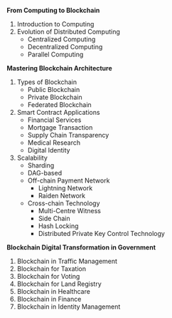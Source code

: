 **From Computing to Blockchain**

1. Introduction to Computing
2. Evolution of Distributed Computing
   - Centralized Computing
   - Decentralized Computing
   - Parallel Computing



**Mastering Blockchain Architecture** 

1. Types of Blockchain
   - Public Blockchain
   - Private Blockchain
   - Federated Blockchain
2. Smart Contract Applications
   - Financial Services
   - Mortgage Transaction
   - Supply Chain Transparency
   - Medical Research
   - Digital Identity
3. Scalability 
   - Sharding
   - DAG-based
   - Off-chain Payment Network
     - Lightning Network
     - Raiden Network
   - Cross-chain Technology
     - Multi-Centre Witness
     - Side Chain
     - Hash Locking
     - Distributed Private Key Control Technology



**Blockchain Digital Transformation in Government**

1. Blockchain in Traffic Management
2. Blockchain for Taxation
3. Blockchain for Voting
4. Blockchain for Land Registry
5. Blockchain in Healthcare
6. Blockchain in Finance
7. Blockchain in Identity Management